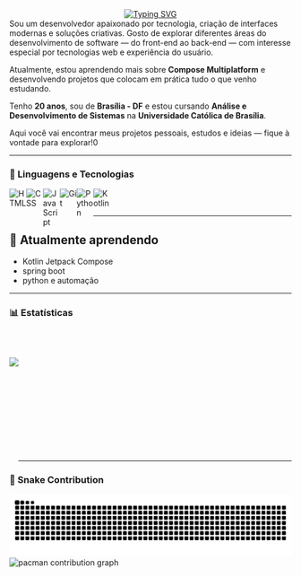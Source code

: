   <div align = "center"> <a href="https://git.io/typing-svg"><img src="https://readme-typing-svg.herokuapp.com?font=Fira+Code&pause=1000&color=8D001EF8&background=74021200&width=435&lines=Ol%C3%A1%2C+Eu+sou+Felipe+%C3%81lefe+;Bem+vindo(a)!;%3A)" alt="Typing SVG" /></a> 
</div>
Sou um desenvolvedor apaixonado por tecnologia, criação de interfaces modernas e soluções criativas. Gosto de explorar diferentes áreas do desenvolvimento de software — do front-end ao back-end — com interesse especial por tecnologias web e experiência do usuário.

Atualmente, estou aprendendo mais sobre **Compose Multiplatform** e desenvolvendo projetos que colocam em prática tudo o que venho estudando.

Tenho **20 anos**, sou de **Brasília - DF** e estou cursando **Análise e Desenvolvimento de Sistemas** na **Universidade Católica de Brasília**.

Aqui você vai encontrar meus projetos pessoais, estudos e ideias — fique à vontade para explorar!0

---

### 🤖 Linguagens e Tecnologias

<img align="left" alt="HTML" width="30px" src="https://cdn.jsdelivr.net/gh/devicons/devicon@latest/icons/html5/html5-original.svg" />
<img align="left" alt="CSS" width="30px" src="https://cdn.jsdelivr.net/gh/devicons/devicon@latest/icons/css3/css3-original.svg" />
<img align="left" alt="JavaScript" width="30px" src="https://cdn.jsdelivr.net/gh/devicons/devicon@latest/icons/javascript/javascript-original.svg" />
<img align="left" alt="Git" width="30px" src="https://cdn.jsdelivr.net/gh/devicons/devicon@latest/icons/git/git-original.svg" />
<img align="left" alt="Python" width="30px" src="https://cdn.jsdelivr.net/gh/devicons/devicon@latest/icons/python/python-original.svg" />
<img align="left" alt="Kotlin" width="30px" src="https://cdn.jsdelivr.net/gh/devicons/devicon@latest/icons/kotlin/kotlin-original.svg" />


<br/> <br/>

---

## 🌱 Atualmente aprendendo

- Kotlin Jetpack Compose
- spring boot
- python e automação
  
---

### 📊 Estatísticas
<br/>
<br/>
<p>
  <img 
    align="left" 
    height="200" 
    src="https://github-readme-stats.vercel.app/api?username=flokill751&show_icons=true&theme=tokyonight&include_all_commits=true&locale=pt-br" 
  />

<br/><br/><br/><br/><br/><br/><br/><br/><br/><br/>

---

### 🐍 Snake Contribution

<img src="https://raw.githubusercontent.com/flokill751/flokill751/output/snake.svg" alt="Snake animation" />

<br>

<picture>
  <source media="(prefers-color-scheme: dark)" srcset="https://raw.githubusercontent.com/flokill751/flokill751/output/pacman-contribution-graph-dark.svg">
  <source media="(prefers-color-scheme: light)" srcset="https://raw.githubusercontent.com/flokill751/flokill751/output/pacman-contribution-graph.svg">
  <img alt="pacman contribution graph" src="https://raw.githubusercontent.com/flokill751/flokill751/output/pacman-contribution-graph.svg">
</picture>

###
